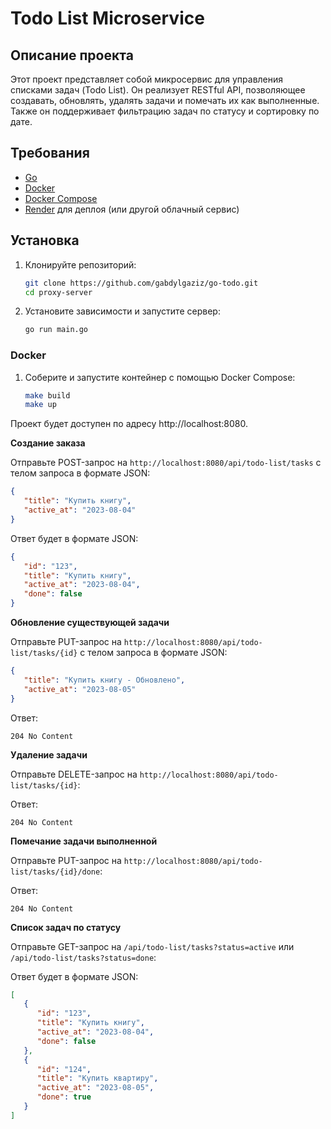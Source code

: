 # Todo List Microservice

## Описание проекта

Этот проект представляет собой микросервис для управления списками задач (Todo List). Он реализует RESTful API, позволяющее создавать, обновлять, удалять задачи и помечать их как выполненные. Также он поддерживает фильтрацию задач по статусу и сортировку по дате.

## Требования

- [Go](https://golang.org/dl/)
- [Docker](https://www.docker.com/products/docker-desktop)
- [Docker Compose](https://docs.docker.com/compose/)
- [Render](https://render.com/) для деплоя (или другой облачный сервис)

## Установка

1. Клонируйте репозиторий:

    ```sh
    git clone https://github.com/gabdylgaziz/go-todo.git
    cd proxy-server
    ```

2. Установите зависимости и запустите сервер:

    ```sh
    go run main.go
    ```

### Docker

1. Соберите и запустите контейнер с помощью Docker Compose:

    ```sh
    make build
   make up
    ```

Проект будет доступен по адресу http://localhost:8080.

**Создание заказа**

Отправьте POST-запрос на `http://localhost:8080/api/todo-list/tasks` с телом запроса в формате JSON:

```json
{
   "title": "Купить книгу",
   "active_at": "2023-08-04"
}
```

Ответ будет в формате JSON:

```json
{
   "id": "123",
   "title": "Купить книгу",
   "active_at": "2023-08-04",
   "done": false
}
```

**Обновление существующей задачи**

Отправьте PUT-запрос на `http://localhost:8080/api/todo-list/tasks/{id}` с телом запроса в формате JSON:

```json
{
   "title": "Купить книгу - Обновлено",
   "active_at": "2023-08-05"
}
```

Ответ:

```204 No Content```

**Удаление задачи**

Отправьте DELETE-запрос на `http://localhost:8080/api/todo-list/tasks/{id}`:

Ответ:

```204 No Content```

**Помечание задачи выполненной**

Отправьте PUT-запрос на `http://localhost:8080/api/todo-list/tasks/{id}/done`:

Ответ:

```204 No Content```



**Список задач по статусу**

Отправьте GET-запрос на `/api/todo-list/tasks?status=active` или `/api/todo-list/tasks?status=done`:

Ответ будет в формате JSON:

```json
[
   {
      "id": "123",
      "title": "Купить книгу",
      "active_at": "2023-08-04",
      "done": false  
   },
   {
      "id": "124",
      "title": "Купить квартиру",
      "active_at": "2023-08-05",
      "done": true
   }
]
```